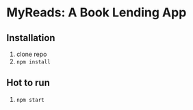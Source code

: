 # MyReads: A Book Lending App

## Installation

1. clone repo
2. `npm install`

## Hot to run

1. `npm start`
